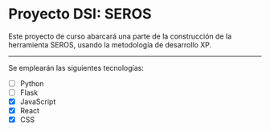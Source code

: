 # Proyecto DSI: SEROS

Este proyecto de curso abarcará una parte de la construcción de la herramienta SEROS, usando la metodología de desarrollo XP.

---
Se emplearán las siguientes tecnologías:
- [ ] Python
- [ ] Flask
- [x] JavaScript
- [x] React
- [x] CSS
